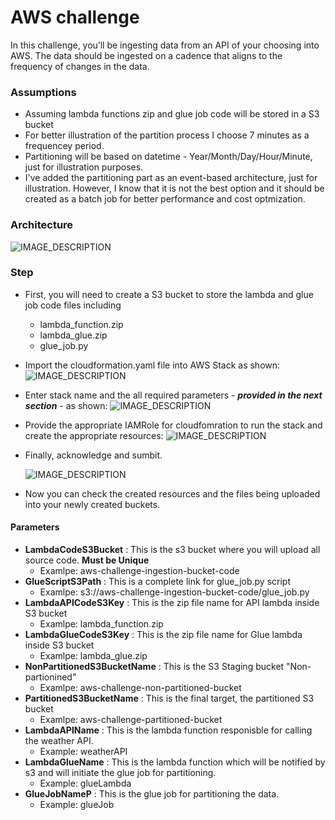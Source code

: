 # AWS challenge
  
In this challenge, you’ll be ingesting data from an API of your choosing into AWS. The data should be ingested on a cadence that aligns to the frequency of changes in the data.    

### Assumptions
- Assuming lambda functions zip and glue job code will  be stored in a S3 bucket
- For better illustration of the partition process I choose 7 minutes as a frequencey period.
- Partitioning will be based on datetime - Year/Month/Day/Hour/Minute, just for illustration purposes.
- I've added the partitioning part as an event-based architecture, just for illustration. However, I know that it is not the best option and it should be created as a batch job for better performance and cost optmization.

### Architecture

  ![IMAGE_DESCRIPTION](https://images-for-aws-challenge.s3.amazonaws.com/design.png)
  
### Step 
- First, you will need to create a S3 bucket to store the lambda and glue job code files including
    - lambda_function.zip
    - lambda_glue.zip
    - glue_job.py
- Import the cloudformation.yaml file into AWS Stack as shown:
  ![IMAGE_DESCRIPTION](https://images-for-aws-challenge.s3.amazonaws.com/1.png)
- Enter stack name and the all required parameters - ***provided in the next section*** - as shown: 
  ![IMAGE_DESCRIPTION](https://images-for-aws-challenge.s3.amazonaws.com/2.png)
- Provide the appropriate IAMRole for cloudfomration to run the stack and create the appropriate resources:
  ![IMAGE_DESCRIPTION](https://images-for-aws-challenge.s3.amazonaws.com/3.png)
- Finally, acknowledge and sumbit.
  
  ![IMAGE_DESCRIPTION](https://images-for-aws-challenge.s3.amazonaws.com/4.png)
- Now you can check the created resources and the files being uploaded into your newly created buckets.  
     
  
#### Parameters 

- **LambdaCodeS3Bucket** : This is the s3 bucket where you will upload all source code. **Must be Unique**
    - Examlpe: aws-challenge-ingestion-bucket-code
- **GlueScriptS3Path** : This is a complete link for glue_job.py script
    - Examlpe:   s3://aws-challenge-ingestion-bucket-code/glue_job.py
- **LambdaAPICodeS3Key** : This is the zip file name for API lambda inside S3 bucket
  -  Examlpe: lambda_function.zip
- **LambdaGlueCodeS3Key** : This is the zip file name for Glue lambda inside S3 bucket
  -  Examlpe: lambda_glue.zip
- **NonPartitionedS3BucketName** : This is the S3 Staging bucket "Non-partionined"
  -  Examlpe: aws-challenge-non-partitioned-bucket
- **PartitionedS3BucketName** : This is the final target, the partitioned S3 bucket
  - Examlpe: aws-challenge-partitioned-bucket
- **LambdaAPIName** : This is the lambda function responisble for calling the weather API.
  - Example: weatherAPI
- **LambdaGlueName** : This is the lambda function which will be notified by s3 and will initiate the glue job for partitioning.
  - Example: glueLambda
- **GlueJobNameP** : This is the glue job for partitioning the data.
  - Example: glueJob

